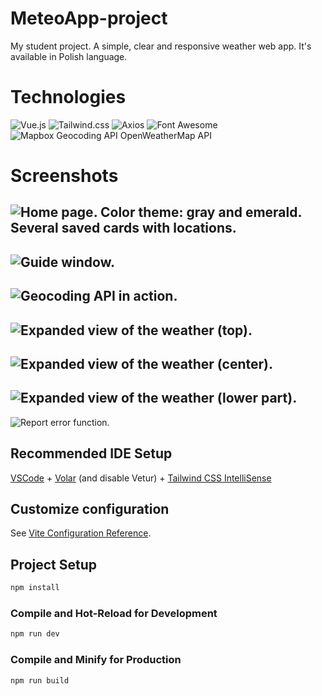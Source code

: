 # MeteoApp-project

My student project. A simple, clear and responsive weather web app. It's available in Polish language.


# Technologies

![Vue.js](https://img.shields.io/badge/Vue.js-4FC08D.svg?style=for-the-badge&logo=vuedotjs&logoColor=white)
![Tailwind.css](https://img.shields.io/badge/Tailwind%20CSS-06B6D4.svg?style=for-the-badge&logo=Tailwind-CSS&logoColor=white)
![Axios](https://img.shields.io/badge/Axios-5A29E4.svg?style=for-the-badge&logo=Axios&logoColor=white)
![Font Awesome](https://img.shields.io/badge/Font%20Awesome-538DD7.svg?style=for-the-badge&logo=Font-Awesome&logoColor=white)
![Mapbox Geocoding API](https://img.shields.io/badge/Mapbox-000000.svg?style=for-the-badge&logo=Mapbox&logoColor=white)
OpenWeatherMap API


# Screenshots

![Home page. Color theme: gray and emerald. Several saved cards with locations.](https://github.com/Darkspirith/MeteoApp-project/assets/122991207/2d474f6b-2244-49dd-aad8-e459e76eec34)
-
![Guide window.](https://github.com/Darkspirith/MeteoApp-project/assets/122991207/ea0d483a-6fb6-4266-97a5-8e5ea6846a1b)
-
![Geocoding API in action.](https://github.com/Darkspirith/MeteoApp-project/assets/122991207/ce2f213f-304c-4a3d-83c9-5cdf04a27dd3)
-
![Expanded view of the weather (top).](https://github.com/Darkspirith/MeteoApp-project/assets/122991207/9042cf67-6946-488e-bb4e-95895bd63f1a)
-
![Expanded view of the weather (center).](https://github.com/Darkspirith/MeteoApp-project/assets/122991207/a3658d23-6b0a-4cb2-8fd5-8852b69b0566)
-
![Expanded view of the weather (lower part).](https://github.com/Darkspirith/MeteoApp-project/assets/122991207/31847a75-4800-40d2-9007-4643e49677bd)
-
![Report error function.](https://github.com/Darkspirith/MeteoApp-project/assets/122991207/9a4aa75d-f2f1-4528-8f02-7847f4604693)


## Recommended IDE Setup

[VSCode](https://code.visualstudio.com/) + [Volar](https://marketplace.visualstudio.com/items?itemName=Vue.volar) (and disable Vetur) + [Tailwind CSS IntelliSense](https://marketplace.visualstudio.com/items?itemName=bradlc.vscode-tailwindcss)


## Customize configuration

See [Vite Configuration Reference](https://vitejs.dev/config/).


## Project Setup

```sh
npm install
```


### Compile and Hot-Reload for Development

```sh
npm run dev
```


### Compile and Minify for Production

```sh
npm run build
```
